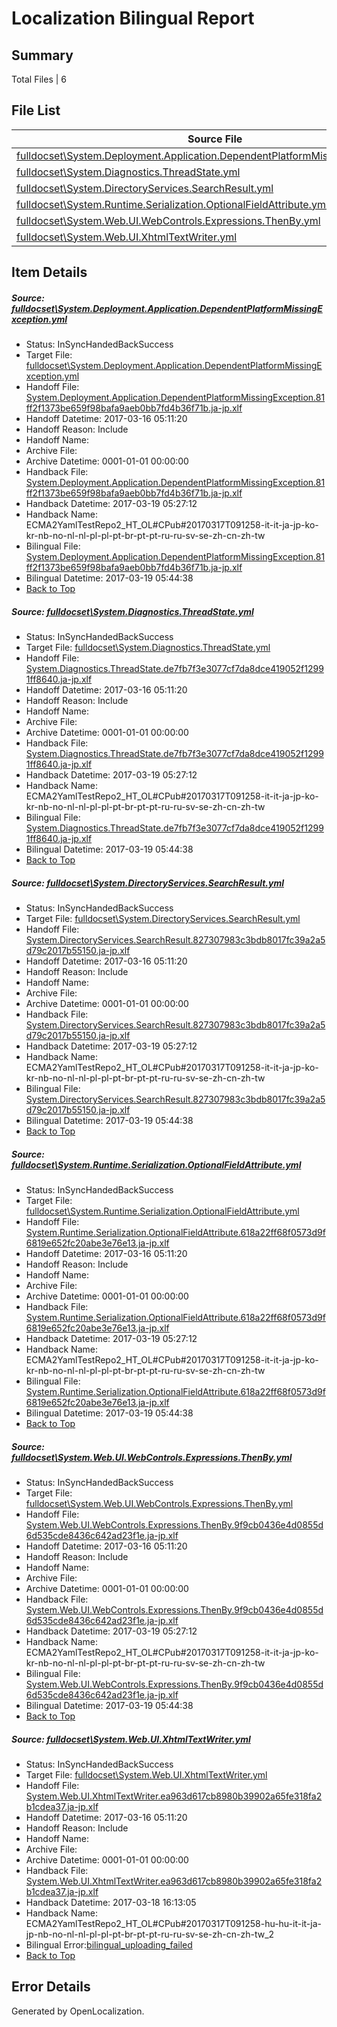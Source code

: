 # <a name='report-top'></a> Localization Bilingual Report

## Summary
 Total Files | 6

## File List
 Source File | Status | Details 
 ----------- | ------ | ------- 
 [fulldocset\System.Deployment.Application.DependentPlatformMissingException.yml](https://github.com/OpenLocalizationTestOrg/ECMA2YamlTestRepo2/blob/9a577bbd8ead778fd4723fbdbce691e69b3b14d4/fulldocset/System.Deployment.Application.DependentPlatformMissingException.yml) | InSyncHandedBackSuccess | [Details](#e8930e47d47d2c51ba1760d054c6a130fc4bb50f77074)
 [fulldocset\System.Diagnostics.ThreadState.yml](https://github.com/OpenLocalizationTestOrg/ECMA2YamlTestRepo2/blob/9a577bbd8ead778fd4723fbdbce691e69b3b14d4/fulldocset/System.Diagnostics.ThreadState.yml) | InSyncHandedBackSuccess | [Details](#0bc077ab27a9d9f6c8fbc68ab4a2e3005e42ba7577270)
 [fulldocset\System.DirectoryServices.SearchResult.yml](https://github.com/OpenLocalizationTestOrg/ECMA2YamlTestRepo2/blob/9a577bbd8ead778fd4723fbdbce691e69b3b14d4/fulldocset/System.DirectoryServices.SearchResult.yml) | InSyncHandedBackSuccess | [Details](#1b1739559193b6102141c31f7dd4dce1668422ab77552)
 [fulldocset\System.Runtime.Serialization.OptionalFieldAttribute.yml](https://github.com/OpenLocalizationTestOrg/ECMA2YamlTestRepo2/blob/9a577bbd8ead778fd4723fbdbce691e69b3b14d4/fulldocset/System.Runtime.Serialization.OptionalFieldAttribute.yml) | InSyncHandedBackSuccess | [Details](#929d0e568e46a6aa601e8e2e08914b74dcf96dc479499)
 [fulldocset\System.Web.UI.WebControls.Expressions.ThenBy.yml](https://github.com/OpenLocalizationTestOrg/ECMA2YamlTestRepo2/blob/9a577bbd8ead778fd4723fbdbce691e69b3b14d4/fulldocset/System.Web.UI.WebControls.Expressions.ThenBy.yml) | InSyncHandedBackSuccess | [Details](#1758fcffa7de8b185ea85860c879634727b0c62083213)
 [fulldocset\System.Web.UI.XhtmlTextWriter.yml](https://github.com/OpenLocalizationTestOrg/ECMA2YamlTestRepo2/blob/9a577bbd8ead778fd4723fbdbce691e69b3b14d4/fulldocset/System.Web.UI.XhtmlTextWriter.yml) | InSyncHandedBackSuccess | [Details](#42e81e4681dc40e2c82eb3631bfc033f1029b18883666)

## Item Details
##### <a name='e8930e47d47d2c51ba1760d054c6a130fc4bb50f77074'></a> Source: [fulldocset\System.Deployment.Application.DependentPlatformMissingException.yml](https://github.com/OpenLocalizationTestOrg/ECMA2YamlTestRepo2/blob/9a577bbd8ead778fd4723fbdbce691e69b3b14d4/fulldocset/System.Deployment.Application.DependentPlatformMissingException.yml)
* Status: InSyncHandedBackSuccess
* Target File: [fulldocset\System.Deployment.Application.DependentPlatformMissingException.yml](https://github.com/OpenLocalizationTestOrg/ECMA2YamlTestRepo2.ja-jp/blob/c5f291c62c690e707f750b66e83fb39ecac59052/fulldocset/System.Deployment.Application.DependentPlatformMissingException.yml)
* Handoff File: [System.Deployment.Application.DependentPlatformMissingException.81ff2f1373be659f98bafa9aeb0bb7fd4b36f71b.ja-jp.xlf](https://github.com/OpenLocalizationTestOrg/ECMA2YamlTestRepo2.handoff/blob/ece46f655342aace7d43b72a8b659dd19e22fcba/ol-handoff/OpenLocalizationTestOrg/ECMA2YamlTestRepo2.ja-jp/master/fulldocset/System.Deployment.Application.DependentPlatformMissingException.81ff2f1373be659f98bafa9aeb0bb7fd4b36f71b.ja-jp.xlf)
* Handoff Datetime: 2017-03-16 05:11:20
* Handoff Reason: Include
* Handoff Name: 
* Archive File: 
* Archive Datetime: 0001-01-01 00:00:00
* Handback File: [System.Deployment.Application.DependentPlatformMissingException.81ff2f1373be659f98bafa9aeb0bb7fd4b36f71b.ja-jp.xlf](https://github.com/OpenLocalizationTestOrg/ECMA2YamlTestRepo2.handback/blob/62f962e57f416437490942a92f6c94729722f47c/ol-handback/OpenLocalizationTestOrg/ECMA2YamlTestRepo2.ja-jp/master/fulldocset/System.Deployment.Application.DependentPlatformMissingException.81ff2f1373be659f98bafa9aeb0bb7fd4b36f71b.ja-jp.xlf)
* Handback Datetime: 2017-03-19 05:27:12
* Handback Name: ECMA2YamlTestRepo2_HT_OL#CPub#20170317T091258-it-it-ja-jp-ko-kr-nb-no-nl-nl-pl-pl-pt-br-pt-pt-ru-ru-sv-se-zh-cn-zh-tw
* Bilingual File: [System.Deployment.Application.DependentPlatformMissingException.81ff2f1373be659f98bafa9aeb0bb7fd4b36f71b.ja-jp.xlf](https://github.com/OpenLocalizationTestOrg/ECMA2YamlTestRepo2.handback/blob/62f962e57f416437490942a92f6c94729722f47c/ol-handback/OpenLocalizationTestOrg/ECMA2YamlTestRepo2.ja-jp/master/fulldocset/System.Deployment.Application.DependentPlatformMissingException.81ff2f1373be659f98bafa9aeb0bb7fd4b36f71b.ja-jp.xlf)
* Bilingual Datetime: 2017-03-19 05:44:38
* [Back to Top](#report-top)

##### <a name='0bc077ab27a9d9f6c8fbc68ab4a2e3005e42ba7577270'></a> Source: [fulldocset\System.Diagnostics.ThreadState.yml](https://github.com/OpenLocalizationTestOrg/ECMA2YamlTestRepo2/blob/9a577bbd8ead778fd4723fbdbce691e69b3b14d4/fulldocset/System.Diagnostics.ThreadState.yml)
* Status: InSyncHandedBackSuccess
* Target File: [fulldocset\System.Diagnostics.ThreadState.yml](https://github.com/OpenLocalizationTestOrg/ECMA2YamlTestRepo2.ja-jp/blob/c5f291c62c690e707f750b66e83fb39ecac59052/fulldocset/System.Diagnostics.ThreadState.yml)
* Handoff File: [System.Diagnostics.ThreadState.de7fb7f3e3077cf7da8dce419052f12991ff8640.ja-jp.xlf](https://github.com/OpenLocalizationTestOrg/ECMA2YamlTestRepo2.handoff/blob/ece46f655342aace7d43b72a8b659dd19e22fcba/ol-handoff/OpenLocalizationTestOrg/ECMA2YamlTestRepo2.ja-jp/master/fulldocset/System.Diagnostics.ThreadState.de7fb7f3e3077cf7da8dce419052f12991ff8640.ja-jp.xlf)
* Handoff Datetime: 2017-03-16 05:11:20
* Handoff Reason: Include
* Handoff Name: 
* Archive File: 
* Archive Datetime: 0001-01-01 00:00:00
* Handback File: [System.Diagnostics.ThreadState.de7fb7f3e3077cf7da8dce419052f12991ff8640.ja-jp.xlf](https://github.com/OpenLocalizationTestOrg/ECMA2YamlTestRepo2.handback/blob/62f962e57f416437490942a92f6c94729722f47c/ol-handback/OpenLocalizationTestOrg/ECMA2YamlTestRepo2.ja-jp/master/fulldocset/System.Diagnostics.ThreadState.de7fb7f3e3077cf7da8dce419052f12991ff8640.ja-jp.xlf)
* Handback Datetime: 2017-03-19 05:27:12
* Handback Name: ECMA2YamlTestRepo2_HT_OL#CPub#20170317T091258-it-it-ja-jp-ko-kr-nb-no-nl-nl-pl-pl-pt-br-pt-pt-ru-ru-sv-se-zh-cn-zh-tw
* Bilingual File: [System.Diagnostics.ThreadState.de7fb7f3e3077cf7da8dce419052f12991ff8640.ja-jp.xlf](https://github.com/OpenLocalizationTestOrg/ECMA2YamlTestRepo2.handback/blob/62f962e57f416437490942a92f6c94729722f47c/ol-handback/OpenLocalizationTestOrg/ECMA2YamlTestRepo2.ja-jp/master/fulldocset/System.Diagnostics.ThreadState.de7fb7f3e3077cf7da8dce419052f12991ff8640.ja-jp.xlf)
* Bilingual Datetime: 2017-03-19 05:44:38
* [Back to Top](#report-top)

##### <a name='1b1739559193b6102141c31f7dd4dce1668422ab77552'></a> Source: [fulldocset\System.DirectoryServices.SearchResult.yml](https://github.com/OpenLocalizationTestOrg/ECMA2YamlTestRepo2/blob/9a577bbd8ead778fd4723fbdbce691e69b3b14d4/fulldocset/System.DirectoryServices.SearchResult.yml)
* Status: InSyncHandedBackSuccess
* Target File: [fulldocset\System.DirectoryServices.SearchResult.yml](https://github.com/OpenLocalizationTestOrg/ECMA2YamlTestRepo2.ja-jp/blob/c5f291c62c690e707f750b66e83fb39ecac59052/fulldocset/System.DirectoryServices.SearchResult.yml)
* Handoff File: [System.DirectoryServices.SearchResult.827307983c3bdb8017fc39a2a5d79c2017b55150.ja-jp.xlf](https://github.com/OpenLocalizationTestOrg/ECMA2YamlTestRepo2.handoff/blob/ece46f655342aace7d43b72a8b659dd19e22fcba/ol-handoff/OpenLocalizationTestOrg/ECMA2YamlTestRepo2.ja-jp/master/fulldocset/System.DirectoryServices.SearchResult.827307983c3bdb8017fc39a2a5d79c2017b55150.ja-jp.xlf)
* Handoff Datetime: 2017-03-16 05:11:20
* Handoff Reason: Include
* Handoff Name: 
* Archive File: 
* Archive Datetime: 0001-01-01 00:00:00
* Handback File: [System.DirectoryServices.SearchResult.827307983c3bdb8017fc39a2a5d79c2017b55150.ja-jp.xlf](https://github.com/OpenLocalizationTestOrg/ECMA2YamlTestRepo2.handback/blob/62f962e57f416437490942a92f6c94729722f47c/ol-handback/OpenLocalizationTestOrg/ECMA2YamlTestRepo2.ja-jp/master/fulldocset/System.DirectoryServices.SearchResult.827307983c3bdb8017fc39a2a5d79c2017b55150.ja-jp.xlf)
* Handback Datetime: 2017-03-19 05:27:12
* Handback Name: ECMA2YamlTestRepo2_HT_OL#CPub#20170317T091258-it-it-ja-jp-ko-kr-nb-no-nl-nl-pl-pl-pt-br-pt-pt-ru-ru-sv-se-zh-cn-zh-tw
* Bilingual File: [System.DirectoryServices.SearchResult.827307983c3bdb8017fc39a2a5d79c2017b55150.ja-jp.xlf](https://github.com/OpenLocalizationTestOrg/ECMA2YamlTestRepo2.handback/blob/62f962e57f416437490942a92f6c94729722f47c/ol-handback/OpenLocalizationTestOrg/ECMA2YamlTestRepo2.ja-jp/master/fulldocset/System.DirectoryServices.SearchResult.827307983c3bdb8017fc39a2a5d79c2017b55150.ja-jp.xlf)
* Bilingual Datetime: 2017-03-19 05:44:38
* [Back to Top](#report-top)

##### <a name='929d0e568e46a6aa601e8e2e08914b74dcf96dc479499'></a> Source: [fulldocset\System.Runtime.Serialization.OptionalFieldAttribute.yml](https://github.com/OpenLocalizationTestOrg/ECMA2YamlTestRepo2/blob/9a577bbd8ead778fd4723fbdbce691e69b3b14d4/fulldocset/System.Runtime.Serialization.OptionalFieldAttribute.yml)
* Status: InSyncHandedBackSuccess
* Target File: [fulldocset\System.Runtime.Serialization.OptionalFieldAttribute.yml](https://github.com/OpenLocalizationTestOrg/ECMA2YamlTestRepo2.ja-jp/blob/c5f291c62c690e707f750b66e83fb39ecac59052/fulldocset/System.Runtime.Serialization.OptionalFieldAttribute.yml)
* Handoff File: [System.Runtime.Serialization.OptionalFieldAttribute.618a22ff68f0573d9f6819e652fc20abe3e76e13.ja-jp.xlf](https://github.com/OpenLocalizationTestOrg/ECMA2YamlTestRepo2.handoff/blob/ece46f655342aace7d43b72a8b659dd19e22fcba/ol-handoff/OpenLocalizationTestOrg/ECMA2YamlTestRepo2.ja-jp/master/fulldocset/System.Runtime.Serialization.OptionalFieldAttribute.618a22ff68f0573d9f6819e652fc20abe3e76e13.ja-jp.xlf)
* Handoff Datetime: 2017-03-16 05:11:20
* Handoff Reason: Include
* Handoff Name: 
* Archive File: 
* Archive Datetime: 0001-01-01 00:00:00
* Handback File: [System.Runtime.Serialization.OptionalFieldAttribute.618a22ff68f0573d9f6819e652fc20abe3e76e13.ja-jp.xlf](https://github.com/OpenLocalizationTestOrg/ECMA2YamlTestRepo2.handback/blob/62f962e57f416437490942a92f6c94729722f47c/ol-handback/OpenLocalizationTestOrg/ECMA2YamlTestRepo2.ja-jp/master/fulldocset/System.Runtime.Serialization.OptionalFieldAttribute.618a22ff68f0573d9f6819e652fc20abe3e76e13.ja-jp.xlf)
* Handback Datetime: 2017-03-19 05:27:12
* Handback Name: ECMA2YamlTestRepo2_HT_OL#CPub#20170317T091258-it-it-ja-jp-ko-kr-nb-no-nl-nl-pl-pl-pt-br-pt-pt-ru-ru-sv-se-zh-cn-zh-tw
* Bilingual File: [System.Runtime.Serialization.OptionalFieldAttribute.618a22ff68f0573d9f6819e652fc20abe3e76e13.ja-jp.xlf](https://github.com/OpenLocalizationTestOrg/ECMA2YamlTestRepo2.handback/blob/62f962e57f416437490942a92f6c94729722f47c/ol-handback/OpenLocalizationTestOrg/ECMA2YamlTestRepo2.ja-jp/master/fulldocset/System.Runtime.Serialization.OptionalFieldAttribute.618a22ff68f0573d9f6819e652fc20abe3e76e13.ja-jp.xlf)
* Bilingual Datetime: 2017-03-19 05:44:38
* [Back to Top](#report-top)

##### <a name='1758fcffa7de8b185ea85860c879634727b0c62083213'></a> Source: [fulldocset\System.Web.UI.WebControls.Expressions.ThenBy.yml](https://github.com/OpenLocalizationTestOrg/ECMA2YamlTestRepo2/blob/9a577bbd8ead778fd4723fbdbce691e69b3b14d4/fulldocset/System.Web.UI.WebControls.Expressions.ThenBy.yml)
* Status: InSyncHandedBackSuccess
* Target File: [fulldocset\System.Web.UI.WebControls.Expressions.ThenBy.yml](https://github.com/OpenLocalizationTestOrg/ECMA2YamlTestRepo2.ja-jp/blob/c5f291c62c690e707f750b66e83fb39ecac59052/fulldocset/System.Web.UI.WebControls.Expressions.ThenBy.yml)
* Handoff File: [System.Web.UI.WebControls.Expressions.ThenBy.9f9cb0436e4d0855d6d535cde8436c642ad23f1e.ja-jp.xlf](https://github.com/OpenLocalizationTestOrg/ECMA2YamlTestRepo2.handoff/blob/ece46f655342aace7d43b72a8b659dd19e22fcba/ol-handoff/OpenLocalizationTestOrg/ECMA2YamlTestRepo2.ja-jp/master/fulldocset/System.Web.UI.WebControls.Expressions.ThenBy.9f9cb0436e4d0855d6d535cde8436c642ad23f1e.ja-jp.xlf)
* Handoff Datetime: 2017-03-16 05:11:20
* Handoff Reason: Include
* Handoff Name: 
* Archive File: 
* Archive Datetime: 0001-01-01 00:00:00
* Handback File: [System.Web.UI.WebControls.Expressions.ThenBy.9f9cb0436e4d0855d6d535cde8436c642ad23f1e.ja-jp.xlf](https://github.com/OpenLocalizationTestOrg/ECMA2YamlTestRepo2.handback/blob/62f962e57f416437490942a92f6c94729722f47c/ol-handback/OpenLocalizationTestOrg/ECMA2YamlTestRepo2.ja-jp/master/fulldocset/System.Web.UI.WebControls.Expressions.ThenBy.9f9cb0436e4d0855d6d535cde8436c642ad23f1e.ja-jp.xlf)
* Handback Datetime: 2017-03-19 05:27:12
* Handback Name: ECMA2YamlTestRepo2_HT_OL#CPub#20170317T091258-it-it-ja-jp-ko-kr-nb-no-nl-nl-pl-pl-pt-br-pt-pt-ru-ru-sv-se-zh-cn-zh-tw
* Bilingual File: [System.Web.UI.WebControls.Expressions.ThenBy.9f9cb0436e4d0855d6d535cde8436c642ad23f1e.ja-jp.xlf](https://github.com/OpenLocalizationTestOrg/ECMA2YamlTestRepo2.handback/blob/62f962e57f416437490942a92f6c94729722f47c/ol-handback/OpenLocalizationTestOrg/ECMA2YamlTestRepo2.ja-jp/master/fulldocset/System.Web.UI.WebControls.Expressions.ThenBy.9f9cb0436e4d0855d6d535cde8436c642ad23f1e.ja-jp.xlf)
* Bilingual Datetime: 2017-03-19 05:44:38
* [Back to Top](#report-top)

##### <a name='42e81e4681dc40e2c82eb3631bfc033f1029b18883666'></a> Source: [fulldocset\System.Web.UI.XhtmlTextWriter.yml](https://github.com/OpenLocalizationTestOrg/ECMA2YamlTestRepo2/blob/9a577bbd8ead778fd4723fbdbce691e69b3b14d4/fulldocset/System.Web.UI.XhtmlTextWriter.yml)
* Status: InSyncHandedBackSuccess
* Target File: [fulldocset\System.Web.UI.XhtmlTextWriter.yml](https://github.com/OpenLocalizationTestOrg/ECMA2YamlTestRepo2.ja-jp/blob/0a660788b965d231addb27d1c749936a2273fc00/fulldocset/System.Web.UI.XhtmlTextWriter.yml)
* Handoff File: [System.Web.UI.XhtmlTextWriter.ea963d617cb8980b39902a65fe318fa2b1cdea37.ja-jp.xlf](https://github.com/OpenLocalizationTestOrg/ECMA2YamlTestRepo2.handoff/blob/ece46f655342aace7d43b72a8b659dd19e22fcba/ol-handoff/OpenLocalizationTestOrg/ECMA2YamlTestRepo2.ja-jp/master/fulldocset/System.Web.UI.XhtmlTextWriter.ea963d617cb8980b39902a65fe318fa2b1cdea37.ja-jp.xlf)
* Handoff Datetime: 2017-03-16 05:11:20
* Handoff Reason: Include
* Handoff Name: 
* Archive File: 
* Archive Datetime: 0001-01-01 00:00:00
* Handback File: [System.Web.UI.XhtmlTextWriter.ea963d617cb8980b39902a65fe318fa2b1cdea37.ja-jp.xlf](https://github.com/OpenLocalizationTestOrg/ECMA2YamlTestRepo2.handback/blob/01beb0ea156b8634c80f3c53460113bb2463479c/ol-handback/OpenLocalizationTestOrg/ECMA2YamlTestRepo2.ja-jp/master/fulldocset/System.Web.UI.XhtmlTextWriter.ea963d617cb8980b39902a65fe318fa2b1cdea37.ja-jp.xlf)
* Handback Datetime: 2017-03-18 16:13:05
* Handback Name: ECMA2YamlTestRepo2_HT_OL#CPub#20170317T091258-hu-hu-it-it-ja-jp-nb-no-nl-nl-pl-pl-pt-br-pt-pt-ru-ru-sv-se-zh-cn-zh-tw_2
* Bilingual Error:[bilingual_uploading_failed](#42e81e4681dc40e2c82eb3631bfc033f1029b18883666bilingual_uploading_failed)
* [Back to Top](#report-top)


## Error Details

Generated by OpenLocalization.
